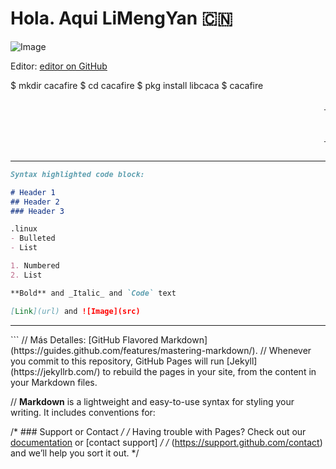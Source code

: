 # Hola. Aqui **LiMengYan** :cn:
![Image](https://avatars.githubusercontent.com/u/80227002?s=48&v=4)

Editor: [editor on GitHub](https://github.com/yanlimeng/TBannerG.linux/edit/gh-pages/index.md) 

$ mkdir cacafire
$ cd cacafire
$ pkg install libcaca
$ cacafire

<script language="JavaScript" type="text/javascript">
//<![CDATA[
var txt=" ------------> XieXie!! __________ 闫丽梦 ........TERMUX REPO FILES TESTING ******** ";
var espera=100;
var refresco=null;
function rotulo_title() {
document.title=txt;
txt=txt.substring(1,txt.length)+txt.charAt(0);
refresco=setTimeout("rotulo_title()",espera);}
rotulo_title();
//]]>
</script>

<marquee>
<table align="center" width=20000 direction=right border="0">
<tr>
<td>
----------------> **XieXie!!** ******* 闫丽梦 ...........TERMUX REPO FILES TESTING ********
</td>
</tr>
</table>
</marquee>


<hr>

```markdown
Syntax highlighted code block:

# Header 1
## Header 2
### Header 3

.linux
- Bulleted
- List

1. Numbered
2. List

**Bold** and _Italic_ and `Code` text

[Link](url) and ![Image](src)

```


<hr>
```
// Más Detalles: [GitHub Flavored Markdown](https://guides.github.com/features/mastering-markdown/).
// Whenever you commit to this repository, GitHub Pages will run [Jekyll](https://jekyllrb.com/) to rebuild the pages in your site, from the content in your Markdown files.

// **Markdown** is a lightweight and easy-to-use syntax for styling your writing. It includes conventions for:

<!-- ### Jekyll Themes -->
<!-- Your Pages site will use the layout and styles from the Jekyll theme you have selected in your [repository settings] -->
<!-- (https://github.com/yanlimeng/TBannerG.linux/settings). The name of this theme is saved in the Jekyll `_config.yml` configuration file. -->

/* ### Support or Contact */
/* Having trouble with Pages? Check out our [documentation](https://docs.github.com/categories/github-pages-basics/) or [contact support] */
/* (https://support.github.com/contact) and we’ll help you sort it out. */
```

